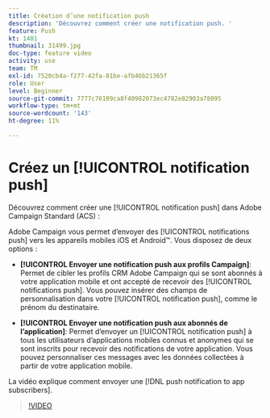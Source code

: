 ```yaml
---
title: Création d’une notification push
description: 'Découvrez comment créer une notification push. '
feature: Push
kt: 1401
thumbnail: 31499.jpg
doc-type: feature video
activity: use
team: TM
exl-id: 7520cb4a-f277-42fa-81be-afb46b21365f
role: User
level: Beginner
source-git-commit: 7777c76109ca8f40982073ec4782e82903a78095
workflow-type: tm+mt
source-wordcount: '143'
ht-degree: 11%

---
```


# Créez un [!UICONTROL notification push]

Découvrez comment créer une [!UICONTROL notification push] dans Adobe Campaign Standard (ACS) :

Adobe Campaign vous permet d’envoyer des [!UICONTROL notifications push] vers les appareils mobiles iOS et Android™. Vous disposez de deux options :

* **[!UICONTROL Envoyer une notification push aux profils Campaign]**: Permet de cibler les profils CRM Adobe Campaign qui se sont abonnés à votre application mobile et ont accepté de recevoir des [!UICONTROL notifications push]. Vous pouvez insérer des champs de personnalisation dans votre [!UICONTROL notification push], comme le prénom du destinataire.

* **[!UICONTROL Envoyer une notification push aux abonnés de l’application]**: Permet d’envoyer un [!UICONTROL notification push] à tous les utilisateurs d’applications mobiles connus et anonymes qui se sont inscrits pour recevoir des notifications de votre application. Vous pouvez personnaliser ces messages avec les données collectées à partir de votre application mobile.

La vidéo explique comment envoyer une [!DNL push notification to app subscribers].

>[!VIDEO](https://video.tv.adobe.com/v/31499?quality=12)
